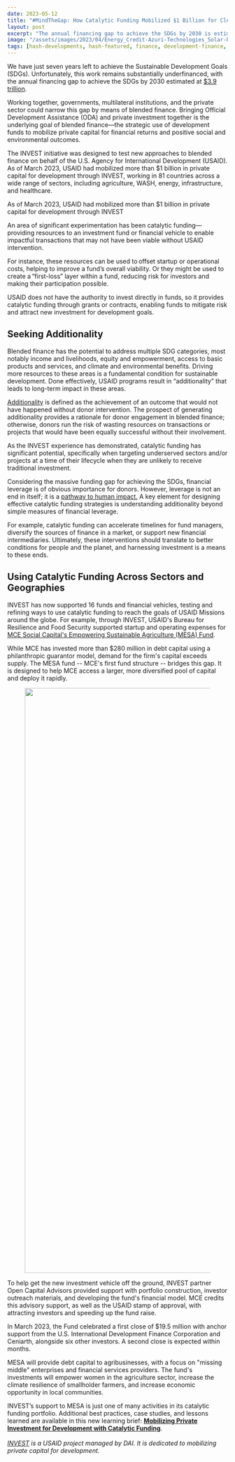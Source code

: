 ```yaml
---
date: 2023-05-12
title: "#MindTheGap: How Catalytic Funding Mobilized $1 Billion for Clean Energy, and Resilient Agriculture"
layout: post
excerpt: "The annual financing gap to achieve the SDGs by 2030 is estimated at $3.9 trillion. Working together, governments, multilateral institutions, and the private sector could narrow this gap by means of blended finance."
image: "/assets/images/2023/04/Energy_Credit-Azuri-Technologies_Solar-Panel-Roof_High-Res_small--1-.jpg"
tags: [hash-developments, hash-featured, finance, development-finance, investment, hash-by-sharon-donofrio, hash-by-kristin-kelly-jangraw]
---
```

<p>We have just seven years left to achieve the Sustainable Development Goals (SDGs). Unfortunately, this work remains substantially underfinanced, with the annual financing gap to achieve the SDGs by 2030 estimated at <a href="https://www.oecd.org/finance/global-outlook-on-financing-for-sustainable-development-2023-fcbe6ce9-en.htm?ref=pubs.ghost.io" rel="noreferrer noopener">$3.9 trillion</a>.</p><p>Working together, governments, multilateral institutions, and the private sector could narrow this gap by means of blended finance. Bringing Official Development Assistance (ODA) and private investment together is the underlying goal of blended finance—the strategic use of development funds to mobilize private capital for financial returns and positive social and environmental outcomes.</p><p>The INVEST initiative was designed to test new approaches to blended finance on behalf of the U.S. Agency for International Development (USAID). As of March 2023, USAID had mobilized more than $1 billion in private capital for development through INVEST, working in 81 countries across a wide range of sectors, including agriculture, WASH, energy, infrastructure, and healthcare.</p><div class="kg-card kg-callout-card kg-callout-card-grey"><div class="kg-callout-text">As of March 2023, USAID had mobilized more than $1 billion in private capital for development through INVEST</div></div><p>An area of significant experimentation has been catalytic funding—providing resources to an investment fund or financial vehicle to enable impactful transactions that may not have been viable without USAID intervention.</p><p>For instance, these resources can be used to offset startup or operational costs, helping to improve a fund’s overall viability. Or they might be used to create a “first-loss” layer within a fund, reducing risk for investors and making their participation possible.</p><p>USAID does not have the authority to invest directly in funds, so it provides catalytic funding through grants or contracts, enabling funds to mitigate risk and attract new investment for development goals.</p><h2 id="seeking-additionality">Seeking Additionality </h2><p>Blended finance has the potential to address multiple SDG categories, most notably income and livelihoods, equity and empowerment, access to basic products and services, and climate and environmental benefits. Driving more resources to these areas is a fundamental condition for sustainable development. Done effectively, USAID programs result in “additionality” that leads to long-term impact in these areas.</p><p><a href="https://www.oecd.org/dac/evaluating-financial-and-development-additionality-in-blended-finance-operations-a13bf17d-en.htm?ref=pubs.ghost.io" rel="noreferrer noopener">Additionality</a> is defined as the achievement of an outcome that would not have happened without donor intervention. The prospect of generating additionality provides a rationale for donor engagement in blended finance; otherwise, donors run the risk of wasting resources on transactions or projects that would have been equally successful without their involvement.</p><p>As the INVEST experience has demonstrated, catalytic funding has significant potential, specifically when targeting underserved sectors and/or projects at a time of their lifecycle when they are unlikely to receive traditional investment.</p><p>Considering the massive funding gap for achieving the SDGs, financial leverage is of obvious importance for donors. However, leverage is not an end in itself; it is a <a href="https://www.usaid.gov/documents/using-blended-finance-generate-additionality-and-human-impact-guidance-note?ref=pubs.ghost.io" rel="noreferrer noopener">pathway to human impact.</a> A key element for designing effective catalytic funding strategies is understanding additionality beyond simple measures of financial leverage.</p><p>For example, catalytic funding can accelerate timelines for fund managers, diversify the sources of finance in a market, or support new financial intermediaries. Ultimately, these interventions should translate to better conditions for people and the planet, and harnessing investment is a means to these ends.</p><h2 id="using-catalytic-funding-across-sectors-and-geographies">Using Catalytic Funding Across Sectors and Geographies</h2><p>INVEST has now supported 16 funds and financial vehicles, testing and refining ways to use catalytic funding to reach the goals of USAID Missions around the globe. For example, through INVEST, USAID's Bureau for Resilience and Food Security supported startup and operating expenses for <a href="https://medium.com/usaid-invest/usaid-support-catalyzes-new-mce-fund-focused-on-sustainable-agriculture-63b88dc89653?ref=pubs.ghost.io" rel="noreferrer noopener">MCE Social Capital's Empowering Sustainable Agriculture (MESA) Fund</a>.</p><p>While MCE has invested more than $280 million in debt capital using a philanthropic guarantor model, demand for the firm's capital exceeds supply. The MESA fund -- MCE's first fund structure -- bridges this gap. It is designed to help MCE access a larger, more diversified pool of capital and deploy it rapidly.</p><figure class="kg-card kg-image-card"><img src="/assets/images/2023/04/tim-mossholder-xDwEa2kaeJA-unsplash.jpg" class="kg-image" alt="" loading="lazy" width="2000" height="1333" srcset="/assets/images/size/w600/2023/04/tim-mossholder-xDwEa2kaeJA-unsplash.jpg 600w, /assets/images/size/w1000/2023/04/tim-mossholder-xDwEa2kaeJA-unsplash.jpg 1000w, /assets/images/size/w1600/2023/04/tim-mossholder-xDwEa2kaeJA-unsplash.jpg 1600w, /assets/images/size/w2400/2023/04/tim-mossholder-xDwEa2kaeJA-unsplash.jpg 2400w" sizes="(min-width: 720px) 720px"></figure><p>To help get the new investment vehicle off the ground, INVEST partner Open Capital Advisors provided support with portfolio construction, investor outreach materials, and developing the fund's financial model. MCE credits this advisory support, as well as the USAID stamp of approval, with attracting investors and speeding up the fund raise.</p><p>In March 2023, the Fund celebrated a first close of $19.5 million with anchor support from the U.S. International Development Finance Corporation and Ceniarth, alongside six other investors. A second close is expected within months.</p><p>MESA will provide debt capital to agribusinesses, with a focus on "missing middle" enterprises and financial services providers. The fund's investments will empower women in the agriculture sector, increase the climate resilience of smallholder farmers, and increase economic opportunity in local communities.</p><p>INVEST’s support to MESA is just one of many activities in its catalytic funding portfolio. Additional best practices, case studies, and lessons learned are available in this new learning brief: <a href="https://www.usaid.gov/invest/publications/catalytic-funding-learning-brief?ref=pubs.ghost.io" rel="noreferrer noopener"><strong>Mobilizing Private Investment for Development with Catalytic Funding</strong></a>. <br> <br><a href="https://www.usaid.gov/INVEST?ref=pubs.ghost.io" rel="noreferrer noopener"><em>INVEST</em></a><em> is a USAID project managed by DAI. It is dedicated to mobilizing private capital for development. </em></p>
  
